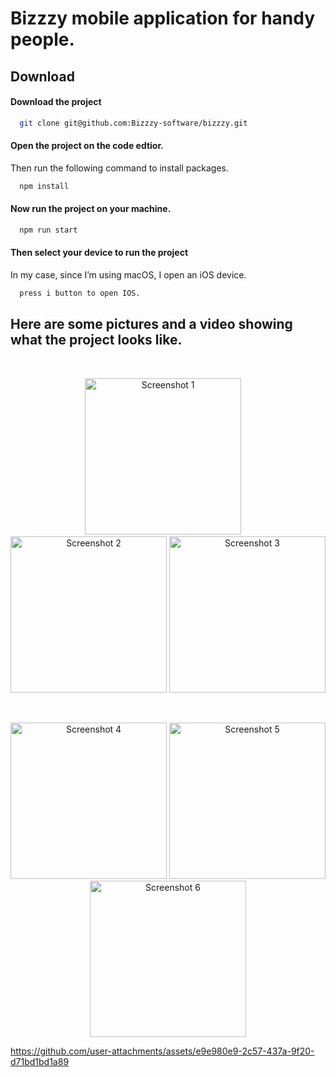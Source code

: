 # Bizzzy mobile application for handy people.


## Download

#### Download the project

```bash
  git clone git@github.com:Bizzzy-software/bizzzy.git
```

#### Open the project on the code edtior.
Then run the following command to install packages.
```bash
  npm install
```

#### Now run the project on your machine.
```bash
  npm run start
```
#### Then select your device to run the project
In my case, since I’m using macOS, I open an iOS device.
```bash
  press i button to open IOS.
```

## Here are some pictures and a video showing what the project looks like. 
<br>
<p align="center">
  <img width="250" alt="Screenshot 1" src="https://github.com/user-attachments/assets/89253e24-c6c1-4b1b-b58e-03f031b7f234" />
    &nbsp;&nbsp;&nbsp;
  <img width="250" alt="Screenshot 2" src="https://github.com/user-attachments/assets/2ad64e9e-c646-45a7-a081-5af6b6a0526f" />
  <img width="250" alt="Screenshot 3" src="https://github.com/user-attachments/assets/14995c7c-6243-45d1-b3b0-5140c6ff86a0" />
</p>
<br>
<p align="center">
  <img width="250" alt="Screenshot 4" src="https://github.com/user-attachments/assets/f9de834c-f2a5-4350-b1a1-f75003fafe63" />
  <img width="250" alt="Screenshot 5" src="https://github.com/user-attachments/assets/c011c130-d526-404f-8c43-3f8cd1fa7dc5" />
  <img width="250" alt="Screenshot 6" src="https://github.com/user-attachments/assets/1ab052a8-6231-40ec-90b7-e6d63346c905" />
</p>


https://github.com/user-attachments/assets/e9e980e9-2c57-437a-9f20-d71bd1bd1a89

